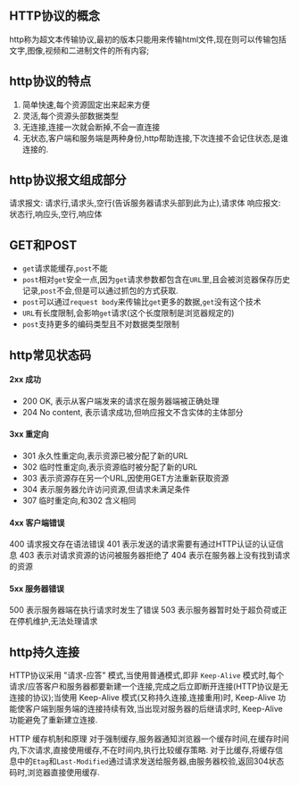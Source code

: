 ## HTTP协议的概念

http称为超文本传输协议,最初的版本只能用来传输html文件,现在则可以传输包括文字,图像,视频和二进制文件的所有内容;

## http协议的特点

1. 简单快速,每个资源固定出来起来方便
2. 灵活,每个资源头部数据类型
3. 无连接,连接一次就会断掉,不会一直连接
4. 无状态,客户端和服务端是两种身份,http帮助连接,下次连接不会记住状态,是谁连接的.

## http协议报文组成部分

请求报文: 请求行,请求头,空行(告诉服务器请求头部到此为止),请求体
响应报文: 状态行,响应头,空行,响应体

## GET和POST
- `get`请求能缓存,`post`不能
- `post`相对`get`安全一点,因为`get`请求参数都包含在`URL`里,且会被浏览器保存历史记录,`post`不会,但是可以通过抓包的方式获取.
- `post`可以通过`request body`来传输比`get`更多的数据,`get`没有这个技术
- `URL`有长度限制,会影响`get`请求(这个长度限制是浏览器规定的)
- `post`支持更多的编码类型且不对数据类型限制

## http常见状态码

#### 2xx 成功
- 200 OK, 表示从客户端发来的请求在服务器端被正确处理
- 204 No content, 表示请求成功,但响应报文不含实体的主体部分

#### 3xx 重定向
- 301 永久性重定向,表示资源已被分配了新的URL
- 302 临时性重定向,表示资源临时被分配了新的URL
- 303 表示资源存在另一个URL,因使用GET方法重新获取资源
- 304 表示服务器允许访问资源,但请求未满足条件
- 307 临时重定向,和302 含义相同

#### 4xx 客户端错误
400 请求报文存在语法错误
401 表示发送的请求需要有通过HTTP认证的认证信息
403 表示对请求资源的访问被服务器拒绝了
404 表示在服务器上没有找到请求的资源

#### 5xx 服务器错误
500 表示服务器端在执行请求时发生了错误
503 表示服务器暂时处于超负荷或正在停机维护,无法处理请求

## http持久连接
HTTP协议采用 "请求-应答" 模式,当使用普通模式,即非 `Keep-Alive` 模式时,每个请求/应答客户和服务器都要新建一个连接,完成之后立即断开连接(HTTP协议是无连接的协议);当使用 Keep-Alive 模式(又称持久连接,连接重用)时, Keep-Alive 功能使客户端到服务端的连接持续有效,当出现对服务器的后继请求时, Keep-Alive 功能避免了重新建立连接.

HTTP 缓存机制和原理
对于强制缓存,服务器通知浏览器一个缓存时间,在缓存时间内,下次请求,直接使用缓存,不在时间内,执行比较缓存策略.
对于比缓存,将缓存信息中的`Etag`和`Last-Modified`通过请求发送给服务器,由服务器校验,返回304状态码时,浏览器直接使用缓存.